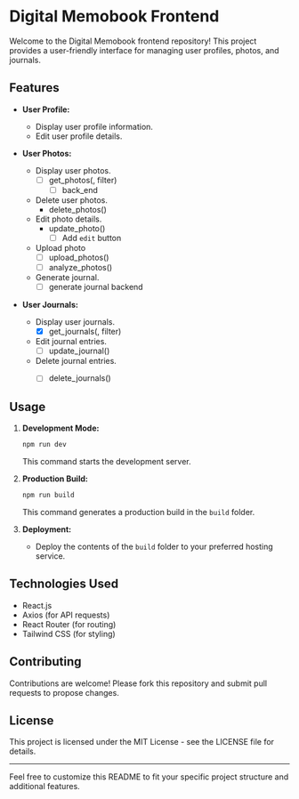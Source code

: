 # Digital Memobook Frontend

Welcome to the Digital Memobook frontend repository! This project provides a user-friendly interface for managing user profiles, photos, and journals.

## Features

- **User Profile:**
  - Display user profile information.
  - Edit user profile details.

- **User Photos:**
  - Display user photos.
    - [ ] get_photos(, filter)
      - [ ] back_end 
  - Delete user photos.
    - delete_photos()
  - Edit photo details.
    - update_photo()
      - [ ] Add `edit` button
  - Upload photo
    - [ ] upload_photos()
    - [ ] analyze_photos()
  - Generate journal.
    - [ ] generate journal backend

- **User Journals:**
  - Display user journals.
    - [x] get_journals(, filter)
  - Edit journal entries.
    - [ ] update_journal()
  - Delete journal entries.
    - [ ] delete_journals()


## Usage

1. **Development Mode:**
   ```bash
   npm run dev
   ```
   This command starts the development server.

2. **Production Build:**
   ```bash
   npm run build
   ```
   This command generates a production build in the `build` folder.

3. **Deployment:**
   - Deploy the contents of the `build` folder to your preferred hosting service.

## Technologies Used

- React.js
- Axios (for API requests)
- React Router (for routing)
- Tailwind CSS (for styling)

## Contributing

Contributions are welcome! Please fork this repository and submit pull requests to propose changes.

## License

This project is licensed under the MIT License - see the LICENSE file for details.

---

Feel free to customize this README to fit your specific project structure and additional features.